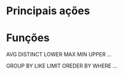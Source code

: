 # Principais ações


# Funções
AVG
DISTINCT
LOWER
MAX
MIN
UPPER
...

GROUP BY
LIKE
LIMIT
OREDER BY
WHERE
...